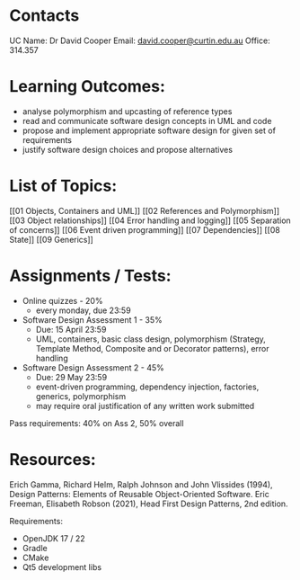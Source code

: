 # Contacts
UC Name: Dr David Cooper 
Email: david.cooper@curtin.edu.au
Office: 314.357

# Learning Outcomes:
- analyse polymorphism and upcasting of reference types
- read and communicate software design concepts in UML and code
- propose and implement appropriate software design for given set of requirements
- justify software design choices and propose alternatives

# List of Topics:
[[01 Objects, Containers and UML]]
[[02 References and Polymorphism]]
[[03 Object relationships]]
[[04 Error handling and logging]]
[[05 Separation of concerns]]
[[06 Event driven programming]]
[[07 Dependencies]]
[[08 State]]
[[09 Generics]]
# Assignments / Tests:
- Online quizzes - 20%
	- every monday, due 23:59
- Software Design Assessment 1 - 35%
	- Due: 15 April 23:59
	- UML, containers, basic class design, polymorphism (Strategy, Template Method, Composite and or Decorator patterns), error handling
- Software Design Assessment 2 - 45%
	- Due: 29 May 23:59
	- event-driven programming, dependency injection, factories, generics, polymorphism
	- may require oral justification of any written work submitted

Pass requirements: 40% on Ass 2, 50% overall
# Resources:
Erich Gamma, Richard Helm, Ralph Johnson and John Vlissides (1994), Design Patterns: Elements of Reusable Object-Oriented Software.
Eric Freeman, Elisabeth Robson (2021), Head First Design Patterns, 2nd edition.

Requirements:
- OpenJDK 17 / 22
- Gradle
- CMake
- Qt5 development libs

